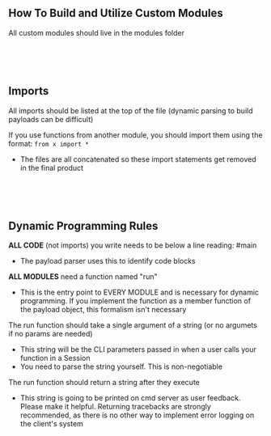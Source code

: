 ## How To Build and Utilize Custom Modules

All custom modules should live in the modules folder


<br>
<br>
<br>


## Imports
All imports should be listed at the top of the file (dynamic parsing to build payloads can be difficult)

If you use functions from another module, you should import them using the format:
    `from x import *`

- The files are all concatenated so these import statements get removed in the final product


<br>
<br>
<br>


## Dynamic Programming Rules

**ALL CODE** (not imports) you write needs to be below a line reading: #main

- The payload parser uses this to identify code blocks

**ALL MODULES** need a function named "run"

- This is the entry point to EVERY MODULE and is necessary for dynamic programming. If you implement the function as a member function of the payload object, this formalism isn't necessary

The run function should take a single argument of a string (or no argumets if no params are needed)

- This string will be the CLI parameters passed in when a user calls your function in a Session
- You need to parse the string yourself. This is non-negotiable

The run function should return a string after they execute

- This string is going to be printed on cmd server as user feedback. Please make it helpful. Returning tracebacks are strongly recommended, as there is no other way to implement error logging on the client's system

